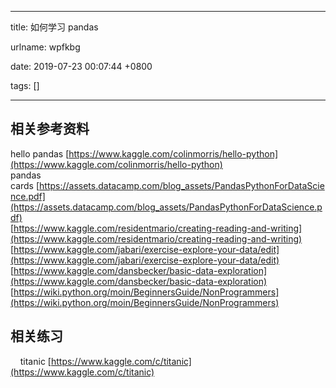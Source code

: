 
---

title: 如何学习 pandas

urlname: wpfkbg

date: 2019-07-23 00:07:44 +0800

tags: []

---
<a name="eDcbx"></a>
## 相关参考资料
hello pandas [https://www.kaggle.com/colinmorris/hello-python](https://www.kaggle.com/colinmorris/hello-python)<br />pandas cards [https://assets.datacamp.com/blog_assets/PandasPythonForDataScience.pdf](https://assets.datacamp.com/blog_assets/PandasPythonForDataScience.pdf)<br />[https://www.kaggle.com/residentmario/creating-reading-and-writing](https://www.kaggle.com/residentmario/creating-reading-and-writing)<br />[https://www.kaggle.com/jabari/exercise-explore-your-data/edit](https://www.kaggle.com/jabari/exercise-explore-your-data/edit)<br />[https://www.kaggle.com/dansbecker/basic-data-exploration](https://www.kaggle.com/dansbecker/basic-data-exploration)<br />[https://wiki.python.org/moin/BeginnersGuide/NonProgrammers](https://wiki.python.org/moin/BeginnersGuide/NonProgrammers)
<a name="770Sw"></a>
## 相关练习
    titanic [https://www.kaggle.com/c/titanic](https://www.kaggle.com/c/titanic)


